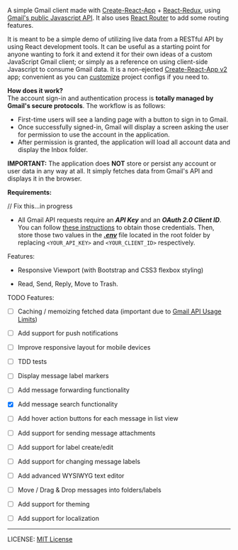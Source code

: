A simple Gmail client made with [Create-React-App](https://github.com/facebook/create-react-app) + [React-Redux](https://github.com/reduxjs/react-redux), using [Gmail's public Javascript API](https://developers.google.com/gmail/api/). It also uses [React Router](https://github.com/ReactTraining/react-router) to add some routing features.

It is meant to be a simple demo of utilizing live data from a RESTful API by using React development tools. It can be useful as a starting point for anyone wanting to fork it and extend it for their own ideas of a custom JavaScript Gmail client; or simply as a reference on using client-side Javascript to consume Gmail data. It is a non-ejected [Create-React-App v2](https://github.com/facebook/create-react-app) app; convenient as you can [customize](https://facebook.github.io/create-react-app/docs/available-scripts#npm-run-eject) project configs if you need to.


**How does it work?**  
The account sign-in and authentication process is **totally managed by Gmail's secure protocols**.  The workflow is as follows:

 - First-time users will see a landing page with a button to sign in to
   Gmail.
 - Once successfully signed-in, Gmail will display a screen asking the
   user for permission to use the account in the application.
  - After permission is granted, the application will load all account data and display the Inbox folder.

**IMPORTANT:** The application does **NOT** store or persist any account or user data in any way at all. It simply fetches data from Gmail's API and displays it in the browser.


  
  

**Requirements:**

  
  
// Fix this...in progress
- All Gmail API requests require an ***API Key*** and an ***OAuth 2.0 Client ID***. You can follow [these instructions](https://developers.google.com/fit/android/get-api-key) to obtain those credentials. Then, store those two values in the ***[.env](https://facebook.github.io/create-react-app/docs/adding-custom-environment-variables)*** file located in the root folder by replacing `<YOUR_API_KEY>` and `<YOUR_CLIENT_ID>` respectively.

  

  

Features:

- Responsive Viewport (with Bootstrap and CSS3 flexbox styling)

- Read, Send, Reply, Move to Trash.

  

TODO Features:

- [ ] Caching / memoizing fetched data (important due to [Gmail API Usage Limits](https://developers.google.com/gmail/api/v1/reference/quota))

- [ ] Add support for push notifications

- [ ] Improve responsive layout for mobile devices

- [ ] TDD tests

- [ ] Display message label markers

- [ ] Add message forwarding functionality

- [x] Add message search functionality

- [ ] Add hover action buttons for each message in list view

- [ ] Add support for sending message attachments

- [ ] Add support for label create/edit

- [ ] Add support for changing message labels

- [ ] Add advanced WYSIWYG text editor

- [ ] Move / Drag & Drop messages into folders/labels

- [ ] Add support for theming

- [ ] Add support for localization


---
LICENSE: [MIT License](https://opensource.org/licenses/MIT)


